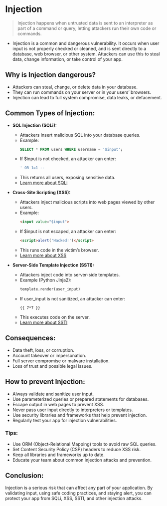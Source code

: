 # Injection
> Injection happens when untrusted data is sent to an interpreter as part of a command or query, letting attackers run their own code or commands.

- Injection is a common and dangerous vulnerability. It occurs when user input is not properly checked or cleaned, and is sent directly to a database, web browser, or other system. Attackers can use this to steal data, change information, or take control of your app.

## Why is Injection dangerous?
- Attackers can steal, change, or delete data in your database.
- They can run commands on your server or in your users’ browsers.
- Injection can lead to full system compromise, data leaks, or defacement.

## Common Types of Injection:
- **SQL Injection (SQLi):**
    + Attackers insert malicious SQL into your database queries.
    + Example:
        ```sql
        SELECT * FROM users WHERE username = '$input';
        ```
    + If $input is not checked, an attacker can enter:
        ```sql
        ' OR 1=1 --
        ```
    + This returns all users, exposing sensitive data.
    + [Learn more about SQLi](https://owasp.org/www-community/attacks/SQL_Injection)

- **Cross-Site Scripting (XSS):**
    + Attackers inject malicious scripts into web pages viewed by other users.
    + Example:
        ```html
        <input value="$input">
        ```
    + If $input is not escaped, an attacker can enter:
        ```html
        <script>alert('Hacked!')</script>
        ```
    + This runs code in the victim’s browser.
    + [Learn more about XSS](https://owasp.org/www-community/attacks/xss/)

- **Server-Side Template Injection (SSTI):**
    + Attackers inject code into server-side templates.
    + Example (Python Jinja2):
        ```python
        template.render(user_input)
        ```
    + If user_input is not sanitized, an attacker can enter:
        ```jinja
        {{ 7*7 }}
        ```
    + This executes code on the server.
    + [Learn more about SSTI](https://portswigger.net/web-security/server-side-template-injection)

## Consequences:
- Data theft, loss, or corruption.
- Account takeover or impersonation.
- Full server compromise or malware installation.
- Loss of trust and possible legal issues.

## How to prevent Injection:
- Always validate and sanitize user input.
- Use parameterized queries or prepared statements for databases.
- Escape output in web pages to prevent XSS.
- Never pass user input directly to interpreters or templates.
- Use security libraries and frameworks that help prevent injection.
- Regularly test your app for injection vulnerabilities.

### Tips:
- Use ORM (Object-Relational Mapping) tools to avoid raw SQL queries.
- Set Content Security Policy (CSP) headers to reduce XSS risk.
- Keep all libraries and frameworks up to date.
- Educate your team about common injection attacks and prevention.

## Conclusion:
Injection is a serious risk that can affect any part of your application. By validating input, using safe coding practices, and staying alert, you can protect your app from SQLi, XSS, SSTI, and other injection attacks.